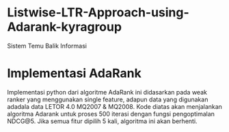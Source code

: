 # Listwise-LTR-Approach-using-Adarank-kyragroup
Sistem Temu Balik Informasi
# Implementasi AdaRank
Implementasi python dari algoritme AdaRank ini didasarkan pada weak ranker yang menggunakan single feature, adapun data yang digunakan adadala data LETOR 4.0 MQ2007 & MQ2008. Kode diatas akan menjalankan algoritma Adarank untuk proses 500 iterasi dengan fungsi pengoptimalan NDCG@5. 
Jika semua fitur dipilih 5 kali, algoritma ini akan berhenti.


